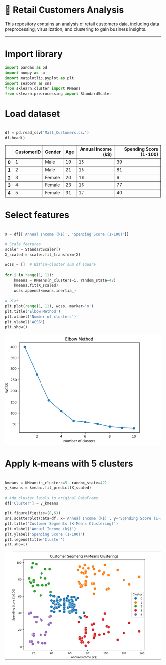 # 🛒 Retail Customers Analysis

This repository contains an analysis of retail customers data, including data preprocessing, visualization, and clustering to gain business insights.

---

# Import library


```python
import pandas as pd
import numpy as np
import matplotlib.pyplot as plt
import seaborn as sns
from sklearn.cluster import KMeans
from sklearn.preprocessing import StandardScaler

```

# Load dataset


```python

df = pd.read_csv("Mall_Customers.csv")
df.head()

```




<div>
<style scoped>
    .dataframe tbody tr th:only-of-type {
        vertical-align: middle;
    }

    .dataframe tbody tr th {
        vertical-align: top;
    }

    .dataframe thead th {
        text-align: right;
    }
</style>
<table border="1" class="dataframe">
  <thead>
    <tr style="text-align: right;">
      <th></th>
      <th>CustomerID</th>
      <th>Gender</th>
      <th>Age</th>
      <th>Annual Income (k$)</th>
      <th>Spending Score (1-100)</th>
    </tr>
  </thead>
  <tbody>
    <tr>
      <th>0</th>
      <td>1</td>
      <td>Male</td>
      <td>19</td>
      <td>15</td>
      <td>39</td>
    </tr>
    <tr>
      <th>1</th>
      <td>2</td>
      <td>Male</td>
      <td>21</td>
      <td>15</td>
      <td>81</td>
    </tr>
    <tr>
      <th>2</th>
      <td>3</td>
      <td>Female</td>
      <td>20</td>
      <td>16</td>
      <td>6</td>
    </tr>
    <tr>
      <th>3</th>
      <td>4</td>
      <td>Female</td>
      <td>23</td>
      <td>16</td>
      <td>77</td>
    </tr>
    <tr>
      <th>4</th>
      <td>5</td>
      <td>Female</td>
      <td>31</td>
      <td>17</td>
      <td>40</td>
    </tr>
  </tbody>
</table>
</div>



# Select features


```python

X = df[['Annual Income (k$)', 'Spending Score (1-100)']]

# Scale features
scaler = StandardScaler()
X_scaled = scaler.fit_transform(X)

```


```python
wcss = []  # Within-cluster sum of square

for i in range(1, 11):
    kmeans = KMeans(n_clusters=i, random_state=42)
    kmeans.fit(X_scaled)
    wcss.append(kmeans.inertia_)

# Plot
plt.plot(range(1, 11), wcss, marker='o')
plt.title('Elbow Method')
plt.xlabel('Number of clusters')
plt.ylabel('WCSS')
plt.show()

```


    
![png](https://github.com/Noba21/customer_grouping/blob/main/Screenshot%202025-08-13%20091520.png)
    


# Apply k-means with 5 clusters


```python

kmeans = KMeans(n_clusters=5, random_state=42)
y_kmeans = kmeans.fit_predict(X_scaled)

# Add cluster labels to original DataFrame
df['Cluster'] = y_kmeans

```


```python
plt.figure(figsize=(8,6))
sns.scatterplot(data=df, x='Annual Income (k$)', y='Spending Score (1-100)', hue='Cluster', palette='tab10', s=100)
plt.title('Customer Segments (K-Means Clustering)')
plt.xlabel('Annual Income (k$)')
plt.ylabel('Spending Score (1-100)')
plt.legend(title='Cluster')
plt.show()

```


    
![png](https://github.com/Noba21/customer_grouping/blob/main/Screenshot%202025-08-13%20091113.png)
    

